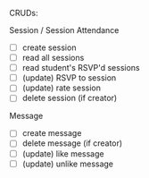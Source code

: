 CRUDs:

Session / Session Attendance

- [ ] create session
- [ ] read all sessions
- [ ] read student's RSVP'd sessions
- [ ] (update) RSVP to session
- [ ] (update) rate session
- [ ] delete session (if creator)

Message

- [ ] create message
- [ ] delete message (if creator)
- [ ] (update) like message
- [ ] (update) unlike message

